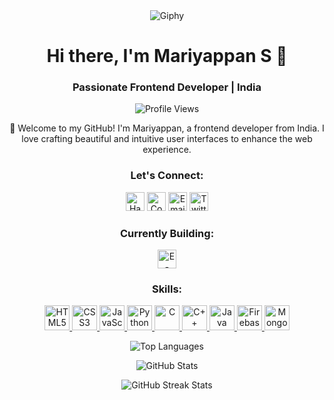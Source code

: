 <!-- Header Section -->
<div style="max-width: 100%; margin: 0 auto; text-align: center;" align="center">
  <img src="https://github.com/MARIYAPPANS/MARIYAPPANS/assets/114395182/7e4cbb7d-74d4-43ae-acc0-47c0f256a452" alt="Giphy" style="width: auto; height: auto; object-fit: cover;">
</div>

<h1 align="center">Hi there, I'm Mariyappan S 👋</h1>
<h3 align="center">Passionate Frontend Developer | India</h3>

<!-- Profile Views Badge -->
<p align="center">
  <img src="https://komarev.com/ghpvc/?username=mariyappans&label=👁️%20Profile%20Views&color=blueviolet" alt="Profile Views">
</p>

<!-- About Me Section -->
<p align="center">
  🚀 Welcome to my GitHub! I'm Mariyappan, a frontend developer from India. I love crafting beautiful and intuitive user interfaces to enhance the web experience.
</p>

<!-- Connect with me Section -->
<h3 align="center">Let's Connect:</h3>
<p align="center">
  <a href="https://www.hackerrank.com/@mariyappanyoges1" target="_blank" style="display: inline-block; border-radius: 25px;">
    <img src="https://img.shields.io/badge/-HackerRank-00CAFF?style=flat-square&logo=hackerrank&logoColor=white" alt="HackerRank" height="30">
  </a>
  <a href="https://www.codechef.com/users/your_codechef_username" target="_blank" style="display: inline-block; border-radius: 25px;">
    <img src="https://img.shields.io/badge/-CodeChef-5B4638?style=flat-square&logo=codechef&logoColor=white" alt="CodeChef" height="30">
  </a>
  <a href="mailto:mariyappanyogeshwaran@gmail.com" target="_blank" style="display: inline-block; border-radius: 25px;">
    <img src="https://img.shields.io/badge/-Email-D14836?style=flat-square&logo=gmail&logoColor=white" alt="Email" height="30">
  </a>
  <a href="https://twitter.com/" target="_blank" style="display: inline-block; border-radius: 25px;">
    <img src="https://img.shields.io/badge/-Twitter-1DA1F2?style=flat-square&logo=twitter&logoColor=white" alt="Twitter" height="30">
  </a>
</p>

<!-- Current Project Section -->
<h3 align="center">Currently Building:</h3>
<p align="center">
  <a href="https://github.com/MARIYAPPANS/miniproject" target="_blank">
    <img src="https://img.shields.io/badge/-E--Commerce%20Clone-654FF0?style=flat-square&logo=github&logoColor=white" alt="E-Commerce Clone" height="30">
  </a>
</p>

<!-- Skills Section -->
<h3 align="center">Skills:</h3>
<p align="center">
  <a href="https://www.w3.org/html/" target="_blank" rel="noopener noreferrer">
    <img src="https://img.shields.io/badge/-HTML5-E34F26?style=for-the-badge&logo=html5&logoColor=white" alt="HTML5" height="40">
  </a>
  <a href="https://www.w3.org/Style/CSS/Overview.en.html" target="_blank" rel="noopener noreferrer">
    <img src="https://img.shields.io/badge/-CSS3-1572B6?style=for-the-badge&logo=css3&logoColor=white" alt="CSS3" height="40">
  </a>
  <a href="https://developer.mozilla.org/en-US/docs/Web/JavaScript" target="_blank" rel="noopener noreferrer">
    <img src="https://img.shields.io/badge/-JavaScript-F7DF1E?style=for-the-badge&logo=javascript&logoColor=black" alt="JavaScript" height="40">
  </a>
  <a href="https://www.python.org/" target="_blank" rel="noopener noreferrer">
    <img src="https://img.shields.io/badge/-Python-3776AB?style=for-the-badge&logo=python&logoColor=white" alt="Python" height="40">
  </a>
  <a href="https://www.learn-c.org/" target="_blank" rel="noopener noreferrer">
    <img src="https://img.shields.io/badge/-C-00599C?style=for-the-badge&logo=c&logoColor=white" alt="C" height="40">
  </a>
  <a href="https://www.cplusplus.com/" target="_blank" rel="noopener noreferrer">
    <img src="https://img.shields.io/badge/-C++-00599C?style=for-the-badge&logo=cplusplus&logoColor=white" alt="C++" height="40">
  </a>
  <a href="https://www.java.com/" target="_blank" rel="noopener noreferrer">
    <img src="https://img.shields.io/badge/-Java-007396?style=for-the-badge&logo=java&logoColor=white" alt="Java" height="40">
  </a>
  <a href="https://firebase.google.com/" target="_blank" rel="noopener noreferrer">
    <img src="https://img.shields.io/badge/-Firebase-FFCA28?style=for-the-badge&logo=firebase&logoColor=black" alt="Firebase" height="40">
  </a>
  <a href="https://www.mongodb.com/" target="_blank" rel="noopener noreferrer">
    <img src="https://img.shields.io/badge/-MongoDB-47A248?style=for-the-badge&logo=mongodb&logoColor=white" alt="MongoDB" height="40">
  </a>
</p>

<!-- GitHub Stats Section -->
<p align="center">
  <img src="https://github-readme-stats.vercel.app/api/top-langs/?username=mariyappans&layout=compact&langs_count=6&theme=radical" alt="Top Languages">
</p>

<p align="center">
  <img src="https://github-readme-stats.vercel.app/api?username=mariyappans&show_icons=true&theme=radical" alt="GitHub Stats">
</p>

<!-- GitHub Streak Stats Section -->
<p align="center">
  <img src="https://github-readme-streak-stats.herokuapp.com/?user=mariyappans&theme=radical" alt="GitHub Streak Stats">
</p>
